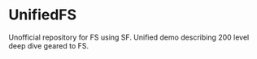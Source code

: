 # UnifiedFS
Unofficial repository for FS using SF. Unified demo describing 200 level deep dive geared to FS.

